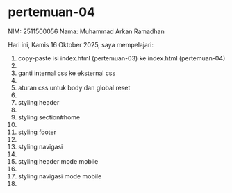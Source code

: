 # pertemuan-04

NIM: 2511500056
Nama: Muhammad Arkan Ramadhan

Hari ini, Kamis 16 Oktober 2025, saya mempelajari:
<ol>
<li>copy-paste isi index.html (pertemuan-03) ke index.html (pertemuan-04)<li>
<li>ganti internal css ke eksternal css<li>
<li>aturan css untuk body dan global reset<li>
<li>styling header<li>
<li>styling section#home<li>
<li>styling footer<li>
<li>styling navigasi<li>
<li>styling header mode mobile<li>
<li>styling navigasi mode mobile<li>
<ol>